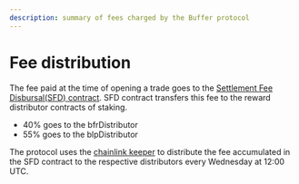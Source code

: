 ```yaml
---
description: summary of fees charged by the Buffer protocol
---
```


# Fee distribution

The fee paid at the time of opening a trade goes to the [Settlement Fee Disbursal(SFD) contract](https://automation.chain.link/arbitrum/109303885389665712720457602338769546314168992214556194478546599960107579106479). SFD contract transfers this fee to the reward distributor contracts of staking.

* 40% goes to the bfrDistributor
* 55% goes to the blpDistributor

The protocol uses the [chainlink keeper](https://automation.chain.link/arbitrum/109303885389665712720457602338769546314168992214556194478546599960107579106479) to distribute the fee accumulated in the SFD contract to the respective distributors every Wednesday at 12:00 UTC.
